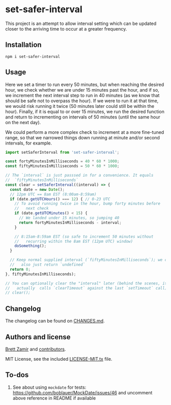 # set-safer-interval

This project is an attempt to allow interval setting which can be updated
closer to the arriving time to occur at a greater frequency.

## Installation

```shell
npm i set-safer-interval
```

## Usage

Here we set a timer to run every 50 minutes, but when reaching the desired
hour, we check whether we are under 15 minutes past the hour, and if so,
we increment the next interval step to run in 40 minutes (as we know that
should be safe not to overpass the hour). If we were to run it at that
time, we would risk running it twice (50 minutes later could still be within
the hour). Finally, if it is equal to or over 15 minutes, we run the desired
function and return to incrementing on intervals of 50 minutes (until the
same hour on the next day).

We could perform a more complex check to increment at a more fine-tuned
range, so that we narrowed things down running at minute and/or second
intervals, for example.

<!-- Note that for testing, you may wish to use this with `mockdate`. -->
```js
import setSaferInterval from 'set-safer-interval';

const fortyMinutesInMilliseconds = 40 * 60 * 1000;
const fiftyMinutesInMilliseconds = 50 * 60 * 1000;

// The `interval` is just passsed in for a convenience. It equals
//  `fiftyMinutesInMilliseconds`
const clear = setSaferInterval((interval) => {
  const date = new Date();
  // 12pm UTC == 8am EST (8:00am-8:59am)
  if (date.getUTCHours() === 12) { // 0-23 UTC
    // To avoid running twice in the hour, bump forty minutes before
    //   next check
    if (date.getUTCMinutes() < 15) {
      // We landed under 15 minutes, so jumping 40
      return fortyMinutesInMilliseconds - interval;
    }

    // 8:15am-8:59am EST (so safe to increment 50 minutes without
    //   recurring within the 8am EST (12pm UTC) window)
    doSomething();
  }

  // Keep normal supplied interval (`fiftyMinutesInMilliseconds`); we could
  //   also just return `undefined`
  return 0;
}, fiftyMinutesInMilliseconds);

// You can optionally clear the "interval" later (behind the scenes, it
//   actually  calls `clearTimeout` against the last `setTimeout` call)
// clear();
```

## Changelog

The changelog can be found on [CHANGES.md](./CHANGES.md).

## Authors and license

[Brett Zamir](http://brett-zamir.me/) and
[contributors](https://github.com/brettz9/set-safer-interval/graphs/contributors).

MIT License, see the included [LICENSE-MIT.tx](LICENSE-MIT.txt) file.

## To-dos

1. See about using `mockdate` for tests: <https://github.com/boblauer/MockDate/issues/46>
    and uncomment above reference in README if available
